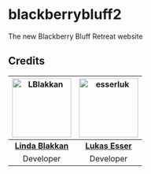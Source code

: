 # blackberrybluff2
The new Blackberry Bluff Retreat website
## Credits
[<img src="https://avatars2.githubusercontent.com/u/40674654" alt="LBlakkan" width="120" height="120">](https://github.com/LBlakkan)|[<img src="https://avatars2.githubusercontent.com/u/38992384" alt="esserluk" width="120" height="120">](https://github.com/esserluk)
:-:|:-:
[**Linda Blakkan**](https://github.com/LBlakkan)|[**Lukas Esser**](https://github.com/esserluk)
Developer|Developer
